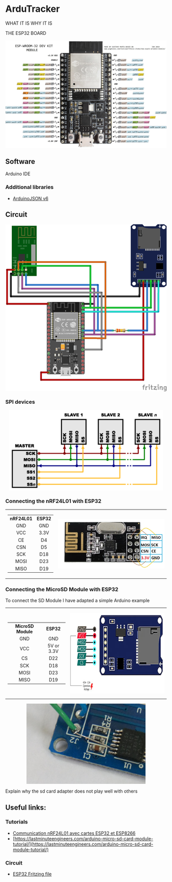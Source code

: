 # ArduTracker

WHAT IT IS
WHY IT IS

THE ESP32 BOARD

<p align="center">
  <img src="./essay/img/esp32-pinout.png" height="" alt="nRF24L01 Module" align="center">
</p>

## Software

Arduino IDE

### Additional libraries
- [ArduinoJSON v6](https://arduinojson.org/v6/)

## Circuit

<p align="center">
  <img src="./essay/img/ardutracker.png" height="" align="center">
</p>

### SPI devices

<p align="center">
  <img src="./essay/img/spi.png" height="250px" alt="" align="center">
</p>

### Connecting the nRF24L01 with ESP32

<p align="center">
  <table align="center">
    <tr>
      <td>
        <table style="text-align:center">
          <tr style="font-weight: bold;">
            <td>nRF24L01</td>
            <td>ESP32</td>
          </tr>
          <tr>
            <td>GND</td>
            <td>GND</td>
          </tr>
          <tr>
            <td>VCC</td>
            <td>3.3V</td>
          </tr>
          <tr>
            <td>CE</td>
            <td>D4</td>
          </tr>
          <tr>
            <td>CSN</td>
            <td>D5</td>
          </tr>
          <tr>
            <td>SCK</td>
            <td>D18</td>
          </tr>
          <tr>
            <td>MOSI</td>
            <td>D23</td>
          </tr>
          <tr>
            <td>MISO</td>
            <td>D19</td>
          </tr>
        </table>
      </td>
      <td>
        <p align="center">
          <img src="./img/nRF24L01.png" height="" align="center">
        </p>
      </td>
    </tr>
  </table>
</p>


### Connecting the MicroSD Module with ESP32

To connect the SD Module I have adapted a simple Arduino example

<p align="center">
  <table align="center">
    <tr>
      <td>
        <table style="text-align:center">
          <tr style="font-weight: bold;">
            <td>MicroSD Module</td>
            <td>ESP32</td>
          </tr>
          <tr>
            <td>GND</td>
            <td>GND</td>
          </tr>
          <tr>
            <td>VCC</td>
            <td>5V or 3.3V</td>
          </tr>
          <tr>
            <td>CS</td>
            <td>D22</td>
          </tr>
          <tr>
            <td>SCK</td>
            <td>D18</td>
          </tr>
          <tr>
            <td>MOSI</td>
            <td>D23</td>
          </tr>
          <tr>
            <td>MISO</td>
            <td>D19</td>
          </tr>
        </table>
      </td>
      <td align="center">
        <p align="center">
          <img src="./img/microsd-pinout.jpg" height="250px" alt="nRF24L01 Module" align="center">
        </p>
      </td>
    </tr>
  </table>
</p>

<p align="center">
  <img src="./img/microsd_hack.jpg" height="250px" alt="" align="center">
</p>

Explain why the sd card adapter does not play well with others

## Useful links:

### Tutorials
- [Communication nRF24L01 avec cartes ESP32 et ESP8266 ](http://electroniqueamateur.blogspot.com/2019/12/communication-nrf24l01-avec-cartes.html?m=0)
- [https://lastminuteengineers.com/arduino-micro-sd-card-module-tutorial/](https://lastminuteengineers.com/arduino-micro-sd-card-module-tutorial/)

### Circuit
- [ESP32 Fritzing file](https://forum.fritzing.org/t/esp32s-hiletgo-dev-boad-with-pinout-template/5357?u=steelgoose)
